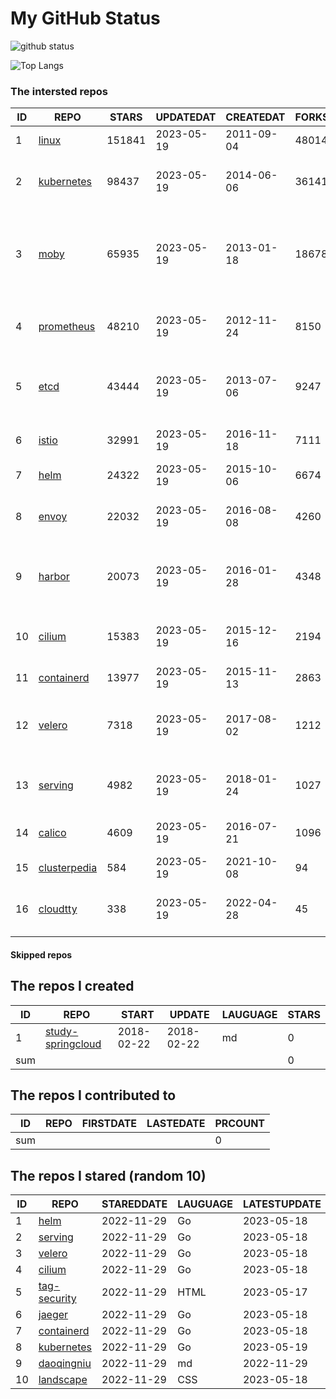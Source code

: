 # My GitHub Status

<img src="https://github-readme-stats-1.yihong0618.vercel.app/api?username=daoqingniu&show_icons=true&&&hide_title=true&count_private=true" alt="github status" />

![Top Langs](https://github-readme-stats-1.yihong0618.vercel.app/api/top-langs/?username=daoqingniu&layout=compact)

<!--START_SECTION:github_repos-->
### The intersted repos
| ID |                              REPO                               | STARS  | UPDATEDAT  | CREATEDAT  | FORKSCOUNT |                                              DESCRIPTIONS                                              |
|----|-----------------------------------------------------------------|--------|------------|------------|------------|--------------------------------------------------------------------------------------------------------|
|  1 | [linux](https://github.com/torvalds/linux)                      | 151841 | 2023-05-19 | 2011-09-04 |      48014 | Linux kernel source tree                                                                               |
|  2 | [kubernetes](https://github.com/kubernetes/kubernetes)          |  98437 | 2023-05-19 | 2014-06-06 |      36141 | Production-Grade Container Scheduling and Management                                                   |
|  3 | [moby](https://github.com/moby/moby)                            |  65935 | 2023-05-19 | 2013-01-18 |      18678 | Moby Project - a collaborative project for the container ecosystem to assemble container-based systems |
|  4 | [prometheus](https://github.com/prometheus/prometheus)          |  48210 | 2023-05-19 | 2012-11-24 |       8150 | The Prometheus monitoring system and time series database.                                             |
|  5 | [etcd](https://github.com/etcd-io/etcd)                         |  43444 | 2023-05-19 | 2013-07-06 |       9247 | Distributed reliable key-value store for the most critical data of a distributed system                |
|  6 | [istio](https://github.com/istio/istio)                         |  32991 | 2023-05-19 | 2016-11-18 |       7111 | Connect, secure, control, and observe services.                                                        |
|  7 | [helm](https://github.com/helm/helm)                            |  24322 | 2023-05-19 | 2015-10-06 |       6674 | The Kubernetes Package Manager                                                                         |
|  8 | [envoy](https://github.com/envoyproxy/envoy)                    |  22032 | 2023-05-19 | 2016-08-08 |       4260 | Cloud-native high-performance edge/middle/service proxy                                                |
|  9 | [harbor](https://github.com/goharbor/harbor)                    |  20073 | 2023-05-19 | 2016-01-28 |       4348 | An open source trusted cloud native registry project that stores, signs, and scans content.            |
| 10 | [cilium](https://github.com/cilium/cilium)                      |  15383 | 2023-05-19 | 2015-12-16 |       2194 | eBPF-based Networking, Security, and Observability                                                     |
| 11 | [containerd](https://github.com/containerd/containerd)          |  13977 | 2023-05-19 | 2015-11-13 |       2863 | An open and reliable container runtime                                                                 |
| 12 | [velero](https://github.com/vmware-tanzu/velero)                |   7318 | 2023-05-19 | 2017-08-02 |       1212 | Backup and migrate Kubernetes applications and their persistent volumes                                |
| 13 | [serving](https://github.com/knative/serving)                   |   4982 | 2023-05-19 | 2018-01-24 |       1027 | Kubernetes-based, scale-to-zero, request-driven compute                                                |
| 14 | [calico](https://github.com/projectcalico/calico)               |   4609 | 2023-05-19 | 2016-07-21 |       1096 | Cloud native networking and network security                                                           |
| 15 | [clusterpedia](https://github.com/clusterpedia-io/clusterpedia) |    584 | 2023-05-19 | 2021-10-08 |         94 | The Encyclopedia of Kubernetes clusters                                                                |
| 16 | [cloudtty](https://github.com/cloudtty/cloudtty)                |    338 | 2023-05-19 | 2022-04-28 |         45 | A Friendly Kubernetes CloudShell (Web Terminal) !                                                      |



#### Skipped repos
<!--END_SECTION:github_repos-->

<!--START_SECTION:my_github-->
## The repos I created
| ID  |                                 REPO                                 |   START    |   UPDATE   | LAUGUAGE | STARS |
|-----|----------------------------------------------------------------------|------------|------------|----------|-------|
|   1 | [study-springcloud](https://github.com/daoqingniu/study-springcloud) | 2018-02-22 | 2018-02-22 | md       |     0 |
| sum |                                                                      |            |            |          |     0 |

## The repos I contributed to
| ID  | REPO | FIRSTDATE | LASTEDATE | PRCOUNT |
|-----|------|-----------|-----------|---------|
| sum |      |           |           |       0 |

## The repos I stared (random 10)
| ID |                          REPO                          | STAREDDATE | LAUGUAGE | LATESTUPDATE |
|----|--------------------------------------------------------|------------|----------|--------------|
|  1 | [helm](https://github.com/helm/helm)                   | 2022-11-29 | Go       | 2023-05-18   |
|  2 | [serving](https://github.com/knative/serving)          | 2022-11-29 | Go       | 2023-05-18   |
|  3 | [velero](https://github.com/vmware-tanzu/velero)       | 2022-11-29 | Go       | 2023-05-18   |
|  4 | [cilium](https://github.com/cilium/cilium)             | 2022-11-29 | Go       | 2023-05-18   |
|  5 | [tag-security](https://github.com/cncf/tag-security)   | 2022-11-29 | HTML     | 2023-05-17   |
|  6 | [jaeger](https://github.com/jaegertracing/jaeger)      | 2022-11-29 | Go       | 2023-05-18   |
|  7 | [containerd](https://github.com/containerd/containerd) | 2022-11-29 | Go       | 2023-05-18   |
|  8 | [kubernetes](https://github.com/kubernetes/kubernetes) | 2022-11-29 | Go       | 2023-05-19   |
|  9 | [daoqingniu](https://github.com/daoqingniu/daoqingniu) | 2022-11-29 | md       | 2022-11-29   |
| 10 | [landscape](https://github.com/cncf/landscape)         | 2022-11-29 | CSS      | 2023-05-18   |

<!--END_SECTION:my_github-->
